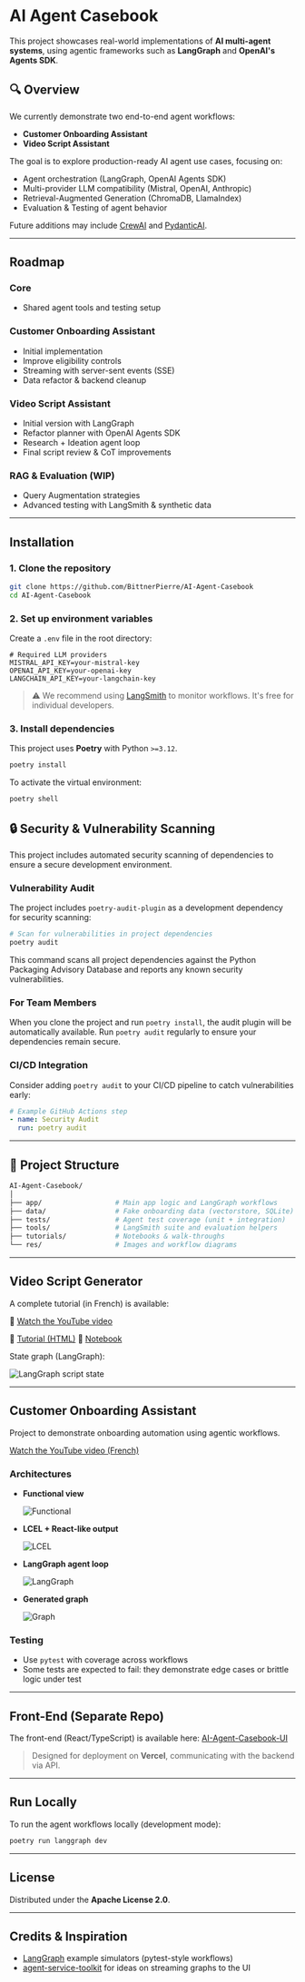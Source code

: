# AI Agent Casebook

This project showcases real-world implementations of **AI multi-agent systems**, using agentic frameworks such as **LangGraph** and **OpenAI's Agents SDK**.

## 🔍 Overview

We currently demonstrate two end-to-end agent workflows:

- **Customer Onboarding Assistant**
- **Video Script Assistant**

The goal is to explore production-ready AI agent use cases, focusing on:

- Agent orchestration (LangGraph, OpenAI Agents SDK)
- Multi-provider LLM compatibility (Mistral, OpenAI, Anthropic)
- Retrieval-Augmented Generation (ChromaDB, LlamaIndex)
- Evaluation & Testing of agent behavior

Future additions may include [CrewAI](https://www.crewai.com/open-source) and [PydanticAI](https://ai.pydantic.dev/).

---

## Roadmap

### Core

- Shared agent tools and testing setup

### Customer Onboarding Assistant

- Initial implementation
- Improve eligibility controls
- Streaming with server-sent events (SSE)
- Data refactor & backend cleanup

### Video Script Assistant

- Initial version with LangGraph
- Refactor planner with OpenAI Agents SDK
- Research + Ideation agent loop
- Final script review & CoT improvements

### RAG & Evaluation (WIP)

- Query Augmentation strategies
- Advanced testing with LangSmith & synthetic data

---

## Installation

### 1. Clone the repository

```bash
git clone https://github.com/BittnerPierre/AI-Agent-Casebook
cd AI-Agent-Casebook
```

### 2. Set up environment variables

Create a `.env` file in the root directory:

```dotenv
# Required LLM providers
MISTRAL_API_KEY=your-mistral-key
OPENAI_API_KEY=your-openai-key
LANGCHAIN_API_KEY=your-langchain-key
```

> ⚠️ We recommend using [LangSmith](https://smith.langchain.com/) to monitor workflows. It's free for individual developers.

### 3. Install dependencies

This project uses **Poetry** with Python `>=3.12`.

```bash
poetry install
```

To activate the virtual environment:

```bash
poetry shell
```

## 🔒 Security & Vulnerability Scanning

This project includes automated security scanning of dependencies to ensure a secure development environment.

### Vulnerability Audit

The project includes `poetry-audit-plugin` as a development dependency for security scanning:

```bash
# Scan for vulnerabilities in project dependencies
poetry audit
```

This command scans all project dependencies against the Python Packaging Advisory Database and reports any known security vulnerabilities.

### For Team Members

When you clone the project and run `poetry install`, the audit plugin will be automatically available. Run `poetry audit` regularly to ensure your dependencies remain secure.

### CI/CD Integration

Consider adding `poetry audit` to your CI/CD pipeline to catch vulnerabilities early:

```yaml
# Example GitHub Actions step
- name: Security Audit
  run: poetry audit
```

---

## 📂 Project Structure

```bash
AI-Agent-Casebook/
│
├── app/                  # Main app logic and LangGraph workflows
├── data/                 # Fake onboarding data (vectorstore, SQLite)
├── tests/                # Agent test coverage (unit + integration)
├── tools/                # LangSmith suite and evaluation helpers
├── tutorials/            # Notebooks & walk-throughs
└── res/                  # Images and workflow diagrams
```

---

## Video Script Generator

A complete tutorial (in French) is available:

🎥 [Watch the YouTube video](https://www.youtube.com/live/0KY-73mwCdQ)

📘 [Tutorial (HTML)](https://bittnerpierre.github.io/AI-Agent-Casebook/tutorials/agentic-script-writer.html)
📓 [Notebook](https://github.com/BittnerPierre/AI-Agent-Casebook/blob/main/tutorials/agentic-script-writer.ipynb)

State graph (LangGraph):

![LangGraph script state](res/video_script_state_graph.png)

---

## Customer Onboarding Assistant

Project to demonstrate onboarding automation using agentic workflows.

[Watch the YouTube video (French)](http://www.youtube.com/watch?v=_rctwY6sVFM)

### Architectures

- **Functional view**

  ![Functional](res/Schema_Fonctionnel.png)

- **LCEL + React-like output**

  ![LCEL](res/Schema_LCEL-React.png)

- **LangGraph agent loop**

  ![LangGraph](res/Schema_LangGraph.png)

- **Generated graph**

  ![Graph](res/state_graph.png)

### Testing

- Use `pytest` with coverage across workflows
- Some tests are expected to fail: they demonstrate edge cases or brittle logic under test

---

## Front-End (Separate Repo)

The front-end (React/TypeScript) is available here:
[AI-Agent-Casebook-UI](https://github.com/BittnerPierre/AI-Agent-Casebook-UI)

> Designed for deployment on **Vercel**, communicating with the backend via API.

---

## Run Locally

To run the agent workflows locally (development mode):

```bash
poetry run langgraph dev
```

---

## License

Distributed under the **Apache License 2.0**.

---

## Credits & Inspiration

- [LangGraph](https://github.com/langchain-ai/langgraph) example simulators (pytest-style workflows)
- [agent-service-toolkit](https://github.com/JoshuaC215/agent-service-toolkit/) for ideas on streaming graphs to the UI
